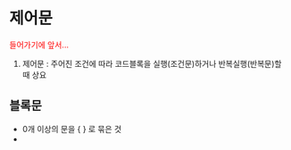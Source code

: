 #  제어문

<p style="color:red";> 들어가기에 앞서...</p>

1. 제어문 : 주어진 조건에 따라 코드블록을 실행(조건문)하거나 반복실행(반복문)할 때 상요

   

## 블록문

- 0개 이상의 문을 { } 로 묶은 것
- 